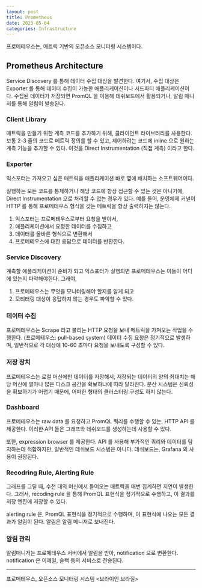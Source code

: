 ```yaml
---
layout: post
title: Prometheus
date: 2023-05-04
categories: Infrastructure
---
```


프로메테우스는, 매트릭 기반의 오픈소스 모니터링 시스템이다.

## Prometheus Architecture

Service Discovery 를 통해 데이터 수집 대상을 발견한다.
여기서, 수집 대상은 Exporter 를 통해 데이터 수집이 가능한 애플리케이션이나 서드파티 애플리케이션이다.
수집된 데이터가 저장되면 PromQL 을 이용해 데쉬보드에서 활용되거나, 알림 매니저를 통해 알림이 발송된다.

### Client Library

매트릭을 만들기 위한 계측 코드를 추가하기 위해, 클라이언트 라이브러리를 사용한다.
보통 2-3 줄의 코드로 메트릭 정의를 할 수 있고, 제어하려는 코드에 inline 으로 원하는 계측 기능을 추가할 수 있다.
이것을 Direct Instrumentation (직접 계측) 이라고 한다.

### Exporter

익스포터는 가져오고 싶은 매트릭을 애플리케이션 바로 옆에 배치하는 소프트웨어이다.

실행하는 모든 코드를 통제하거나 해당 코드에 항상 접근할 수 있는 것은 아니기에, Direct Instrumentation 으로 처리할 수 없는 경우가 있다.
예를 들어, 운영체제 커널이 HTTP 를 통해 프로메테우스 형식을 갖는 메트릭을 항상 출력하지는 않는다.

1. 익스포터는 프로메테우스로부터 요청을 받아서,
2. 애플리케이션에서 요청한 데이터를 수집하고
3. 데이터를 올바른 형식으로 변환해서
4. 프로메테우스에 대한 응답으로 데이터를 반환한다.

### Service Discovery

계측할 애플리케이션이 준비가 되고 익스포터가 실행되면 프로메테우스는 이들이 어디에 있는지 파악해야한다. 그래야, 

1. 프로메테우스는 무엇을 모니터링해야 할지를 알게 되고
2. 모티터링 대상이 응답하지 않는 경우도 파악할 수 있다.

### 데이터 수집

프로메테우스는 Scrape 라고 불리는 HTTP 요청을 보내 메트릭을 가져오는 작업을 수행한다. (프로메테우스: pull-based system)
데이터 수집 요청은 정기적으로 발생하며, 일반적으로 각 대상에 10-60 초마다 요청을 보내도록 구성할 수 있다.

### 저장 장치

프로메테우스는 로컬 머신에만 데이터를 저장해서, 저장되는 데이터의 양의 최대치는 해당 머신에 얼마나 많은 디스크 공간을 확보하냐에 따라 달라진다.
분산 시스템은 신뢰성을 확보하기가 어렵기 때문에, 어떠한 형태의 클러스터링 구성도 하지 않는다. 

### Dashboard 

프로메테우스는 raw data 를 요청하고 PromQL 쿼리를 수행할 수 있는, HTTP API 를 제공한다.
이러한 API 들은 그래프와 데쉬보드를 생성하는데 사용할 수 있다.

또한, expression browser 를 제공한다.
API 를 사용해 부가적인 쿼리와 데이터를 탐지하는데 적합하지만, 일반적인 데쉬보드 시스템은 아니다.
데쉬보드는, Grafana 의 사용이 권장된다.

### Recodring Rule, Alerting Rule

그래프를 그릴 때, 수천 대의 머신에서 들어오는 매트릭을 매번 집계하면 지연이 발생한다.
그래서, recoding rule 을 통해 PromQL 표현식을 정기적으로 수행하고, 이 결과를 저장 엔진에 저장할 수 있다.

alerting rule 은, PromQL 표현식을 정기적으로 수행하며, 이 표현식에 나오는 모든 결과가 알림이 된다.
알림은 알림 메니저로 보내진다.

### 알림 관리

알림매니저는 프로메테우스 서버에서 알림을 받아, notification 으로 변환한다.
notification 은 이메일, 슬랙 등의 서비스로 전송된다.

---

프로메테우스, 오픈소스 모니터링 시스템 <브라이언 브라질>
